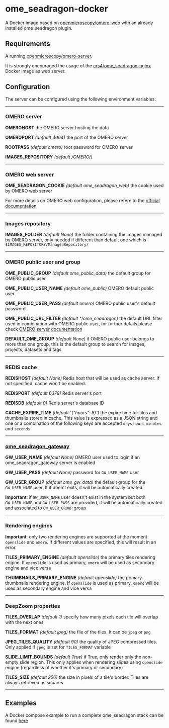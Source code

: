 # ome_seadragon-docker

A Docker image based on [openmicroscopy/omero-web](https://hub.docker.com/r/openmicroscopy/omero-web/) with an already installed ome_seadragon plugin.

## Requirements

A running [openmicroscopy/omero-server](https://hub.docker.com/r/openmicroscopy/omero-server).

It is strongly encouraged the usage of the [crs4/ome_seadragon-nginx](https://hub.docker.com/repository/docker/crs4/ome_seadragon-nginx) Docker image as web server.

## Configuration

The server can be configured using the following environment variables:

---

### OMERO server

**OMEROHOST** the OMERO server hosting the data

**OMEROPORT** *(default 4064)* the port of the OMERO server

**ROOTPASS** *(default omero)* root password for OMERO server

**IMAGES_REPOSITORY** *(default /OMERO/)*

---

### OMERO web server

**OME_SEADRAGON_COOKIE** *(default ome_seadragon_web)* the cookie used by OMERO web server

For more details on OMERO web configuration, please refere to the [official documentation](https://hub.docker.com/r/openmicroscopy/omero-web/)

---

### Images repository

**IMAGES_FOLDER** *(default None)* the folder containing the images managed by OMERO server, only needed if different than default one which is `$IMAGES_REPOSITORY/ManagedRepository/`

---

### OMERO public user and group

**OME_PUBLIC_GROUP** *(default ome_public_data)* the default group for OMERO public user

**OME_PUBLIC_USER_NAME** *(default ome_public)* OMERO default public user

**OME_PUBLIC_USER_PASS** *(default omero)* OMERO public user's default password

**OME_PUBLIC_URL_FILTER** *(default ^/ome_seadragon)* the default URL filter used in combination with OMERO public user, for further details please check [OMERO server documentation](https://docs.openmicroscopy.org/omero/5.6.0/sysadmins/public.html)

**DEFAULT_OME_GROUP** *(default None)* if OMERO public user belongs to more than one group, this is the default group to search for images, projects, datasets and tags

---

### REDIS cache

**REDISHOST** *(default None)* Redis host that will be used as cache server. If not specified, cache won't be enabled.

**REDISPORT** *(default 6379)* Redis server's port

**REDISDB** *(default 0)* Redis server's database ID

**CACHE_EXPIRE_TIME** *(default '{"hours": 8}')* the expire time for tiles and thumbnails stored in cache. This value is expressed as a JSON string and one or a combination of the following keys are accepted `days` `hours` `minutes` and `seconds`

---

### [ome_seadragon_gateway](https://github.com/crs4/ome_seadragon_gateway)

**GW_USER_NAME** *(default None)* OMERO user used to login if an ome_seadragon_gateway server is enabled

**GW_USER_PASS** *(default None)* password for `GW_USER_NAME` user

**GW_USER_GROUP** *(default ome_gw_data)* the default group for the `GW_USER_NAME` user. If it doen't exits, it will be automatically created.

**Important**: if `GW_USER_NAME` user doesn't exist in the system but both `GW_USER_NAME` and `GW_USER_PASS` are provided, it will be automatically created and associated to `GW_USER_GROUP` group

---

### Rendering engines

**Important**: only two rendering engines are supported at the moment `openslide` and `omero`. If different values are specified, this will result in an error.

**TILES_PRIMARY_ENGINE** *(default openslide)* the primary tiles rendering engine. If `openslide` is used as primary, `omero` will be used as secondary engine and vice versa

**THUMBNAILS_PRIMARY_ENGINE** *(default openslide)* the primary thumbnails rendering engine. If `openslide` is used as primary, `omero` will be used as secondary engine and vice versa

---

### DeepZoom properties

**TILES_OVERLAP** *(default 1)* specify how many pixels each tile will overlap with the next ones

**TILES_FORMAT** *(default jpeg)* the file of the tiles. It can be `jpeg` or `png`

**JPEG_TILES_QUALITY** *(default 90)* the quality of JPEG compressed tiles. Only applied if `jpeg` is set for `TILES_FORMAT` variable

**SLIDE_LIMIT_BOUNDS** *(default True)* if True, only render only the non-empty slide region. This only applies when rendering slides using `openslide` engine (regardless of whether it's primary or secondary)

**TILES_SIZE** *(default 256)* the size in pixels of a tile's border. Tiles are always retrieved as squares

---

## Examples

A Docker compose example to run a complete ome_seadragon stack can be found [here](https://github.com/lucalianas/ome_seadragon_compose)